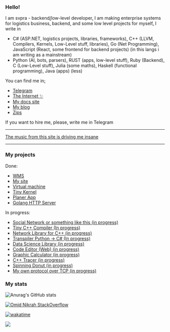 ### Hello!

I am svpra - backend[/](https://svpra.ml)low-level developer[.](https://svpra.ml) I am making enterprise systems 
for logistics business[,](https://svpra.ml) backend[,](https://svpra.ml) and some low level projects for myself[.](https://svpra.ml) I write in
- C# (ASP.NET, logistics projects, libraries, frameworks)[,](https://svpra.ml) C++ (LLVM, Compilers, Kernels, Low-Level stuff, libraries)[,](https://svpra.ml) Go (Net Programming)[,](https://svpra.ml) JavaScript (React, some frontend for backend projects) (in this langs i am writing as a mainstream) 
- Python (AI, bots, parsers)[,](https://svpra.ml) RUST (apps, low-level stuff)[,](https://svpra.ml) Ruby (Backend)[,](https://svpra.ml) C (Low-Level stuff)[,](https://svpra.ml) Julia (some maths)[,](https://svpra.ml) Haskell (functional programming)[,](https://svpra.ml) Java (apps) (less)

You can find me in[:](https://svpra.ml)
- [Telegram](HTTPS://t.me/svprax) 
- [The Internet ✨](https://svpra.ml/)
- [My docs site](http://docs.svpra.ml/)
- [My blog](http://blog.svpra.ml)
- [Zips](http://ftp.svpra.ml)
                                   
If you want to hire me[,](https://svpra.ml) please[,](https://svpra.ml) write me in Telegram

************
[The music from this site is driving me insane](https://akarpov.ru/music)
************

### My projects

Done:
 - [WMS](https://github.com/transkood/wms)
 - [My site](https://github.com/svpra/svpra.github.io)
 - [Virtual machine](https://github.com/svpra/virtual-m)
 - [Tiny Kernel](https://github.com/stuffcs/my-first-kernel)
 - [Planer App](https://github.com/svpra/planer)
 - [Golang HTTP Server](https://github.com/svpra/yagos)

 In progress:
 - [Social Network or something like this (in progress)](https://github.com/svpra/smolblog)
 - [Tiny C++ Compiler (In progress)](https://github.com/svpra/yacppc)
 - [Network Library for C++ (in progress)](https://github.com/svpra/sok)
 - [Transpiler Python -> C# (In progress)](https://github.com/svpra/pytosh)
 - [Data Science Library (in progress)](https://github.com/svpra/palm)
 - [Code Editor (Web) (in progress)](https://github.com/svpra/weeco)
 - [Graphic Calculator (in progress)](https://github.com/grcalc)
 - [C++ Tracer (in progress)](https://github.com/svpra/cpptrace)
 - [Spinning Donut (in progress)](https://github.com/svpra/booblic)
 - [My own protocol over TCP (in progress)](http://github.com/svpra/proto)

### My stats

![Anurag's GitHub stats](https://github-readme-stats.vercel.app/api?username=svpra&theme=dark&include_all_commits=true&count_private=true&show_icons=true)

[![Omid Nikrah StackOverflow](https://github-readme-stackoverflow.vercel.app/?userID=17337055&layout=compact&theme=dark)](https://ru.stackoverflow.com/users/469436/svpra)

[![wakatime](https://wakatime.com/badge/user/4f140be3-3d32-41c2-b9fe-9f89c2e6ab34.svg)](https://wakatime.com/@4f140be3-3d32-41c2-b9fe-9f89c2e6ab34)

![](https://komarev.com/ghpvc/?username=svpra&color=brightgreen)
 
